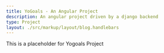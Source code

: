 ```yaml
---
title: YoGoals - An Angular Project
description: An angular project driven by a django backend
type: Project
layout: ./src/markup/layout/blog.handlebars
---
```


This is a placeholder for Yogoals Project